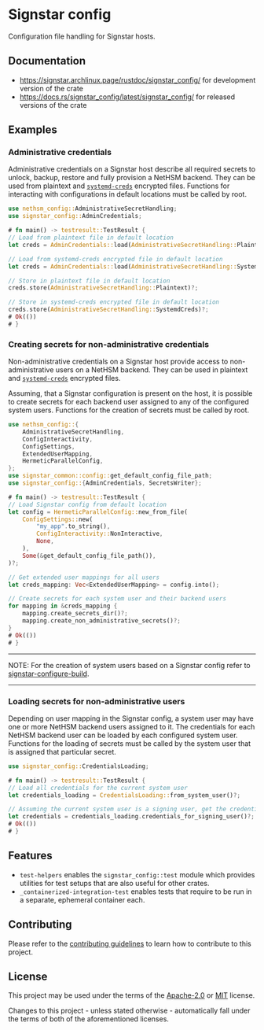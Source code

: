 # Signstar config

Configuration file handling for Signstar hosts.

## Documentation

- <https://signstar.archlinux.page/rustdoc/signstar_config/> for development version of the crate
- <https://docs.rs/signstar_config/latest/signstar_config/> for released versions of the crate

## Examples

### Administrative credentials

Administrative credentials on a Signstar host describe all required secrets to unlock, backup, restore and fully provision a NetHSM backend.
They can be used from plaintext and [`systemd-creds`] encrypted files.
Functions for interacting with configurations in default locations must be called by root.

```rust no_run
use nethsm_config::AdministrativeSecretHandling;
use signstar_config::AdminCredentials;

# fn main() -> testresult::TestResult {
// Load from plaintext file in default location
let creds = AdminCredentials::load(AdministrativeSecretHandling::Plaintext)?;

// Load from systemd-creds encrypted file in default location
let creds = AdminCredentials::load(AdministrativeSecretHandling::SystemdCreds)?;

// Store in plaintext file in default location
creds.store(AdministrativeSecretHandling::Plaintext)?;

// Store in systemd-creds encrypted file in default location
creds.store(AdministrativeSecretHandling::SystemdCreds)?;
# Ok(())
# }
```

### Creating secrets for non-administrative credentials

Non-administrative credentials on a Signstar host provide access to non-administrative users on a NetHSM backend.
They can be used in plaintext and [`systemd-creds`] encrypted files.

Assuming, that a Signstar configuration is present on the host, it is possible to create secrets for each backend user assigned to any of the configured system users.
Functions for the creation of secrets must be called by root.

```rust no_run
use nethsm_config::{
    AdministrativeSecretHandling,
    ConfigInteractivity,
    ConfigSettings,
    ExtendedUserMapping,
    HermeticParallelConfig,
};
use signstar_common::config::get_default_config_file_path;
use signstar_config::{AdminCredentials, SecretsWriter};

# fn main() -> testresult::TestResult {
// Load Signstar config from default location
let config = HermeticParallelConfig::new_from_file(
    ConfigSettings::new(
        "my_app".to_string(),
        ConfigInteractivity::NonInteractive,
        None,
    ),
    Some(&get_default_config_file_path()),
)?;

// Get extended user mappings for all users
let creds_mapping: Vec<ExtendedUserMapping> = config.into();

// Create secrets for each system user and their backend users
for mapping in &creds_mapping {
    mapping.create_secrets_dir()?;
    mapping.create_non_administrative_secrets()?;
}
# Ok(())
# }
```

---

NOTE: For the creation of system users based on a Signstar config refer to [signstar-configure-build].

---

### Loading secrets for non-administrative users

Depending on user mapping in the Signstar config, a system user may have one or more NetHSM backend users assigned to it.
The credentials for each NetHSM backend user can be loaded by each configured system user.
Functions for the loading of secrets must be called by the system user that is assigned that particular secret.

```rust no_run
use signstar_config::CredentialsLoading;

# fn main() -> testresult::TestResult {
// Load all credentials for the current system user
let credentials_loading = CredentialsLoading::from_system_user()?;

// Assuming the current system user is a signing user, get the credentials for its assigned user in the NetHSM backend
let credentials = credentials_loading.credentials_for_signing_user()?;
# Ok(())
# }
```

## Features

- `test-helpers` enables the `signstar_config::test` module which provides utilities for test setups that are also useful for other crates.
- `_containerized-integration-test` enables tests that require to be run in a separate, ephemeral container each.

## Contributing

Please refer to the [contributing guidelines] to learn how to contribute to this project.

## License

This project may be used under the terms of the [Apache-2.0] or [MIT] license.

Changes to this project - unless stated otherwise - automatically fall under the terms of both of the aforementioned licenses.

[Apache-2.0]: https://www.apache.org/licenses/LICENSE-2.0
[MIT]: https://opensource.org/licenses/MIT
[contributing guidelines]: ../CONTRIBUTING.md
[signstar-configure-build]: https://signstar.archlinux.page/signstar-configure-build/index.html
[`systemd-creds`]: https://man.archlinux.org/man/systemd-creds.1
